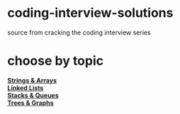 # coding-interview-solutions
source from cracking the coding interview series

# choose by topic
<a href="https://github.com/megrela/coding-interview-solutions/blob/master/src/DataStructures/ArraysStrings/">**Strings & Arrays**</a>
<br/>
<a href="https://github.com/megrela/coding-interview-solutions/blob/master/src/DataStructures/LinkedLists/">**Linked Lists**</a>
<br/>
<a href="https://github.com/megrela/coding-interview-solutions/blob/master/src/DataStructures/StacksQueues/">**Stacks & Queues**</a>
<br/>
<a href="https://github.com/megrela/coding-interview-solutions/tree/master/src/DataStructures/TreesGraphs"/>**Trees & Graphs** </a>
